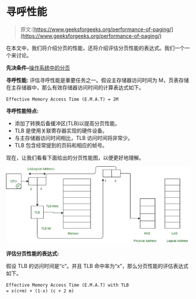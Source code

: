 # 寻呼性能

> 原文:[https://www.geeksforgeeks.org/performance-of-paging/](https://www.geeksforgeeks.org/performance-of-paging/)

在本文中，我们将介绍分页的性能，还将介绍评估分页性能的表达式。我们一个一个来讨论。

**先决条件–**[操作系统中的分页](https://www.geeksforgeeks.org/paging-in-operating-system/)

**寻呼性能:**
评估寻呼性能是重要任务之一。假设主存储器访问时间为 M，页表存储在主存储器中，那么有效存储器访问时间的计算表达式如下。

```
Effective Memory Access Time (E.M.A.T) = 2M

```

**寻呼性能特点:**

*   添加了转换后备缓冲区(TLB)以提高分页性能。
*   TLB 是使用关联寄存器实现的硬件设备。
*   与主存储器访问时间相比，TLB 访问时间将非常少。
*   TLB 包含经常提到的页码和相应的帧号。

现在，让我们看看下面给出的分页性能图，以便更好地理解。

![](img/f6bfb2d5190b1d1292c3da50ab427566.png)

**评估分页性能的表达式:**

假设 TLB 的访问时间是“c”。并且 TLB 命中率为“x”，那么分页性能的评估表达式如下。

```
Effective Memory Access Time (E.M.A.T) with TLB
= x(c+m) + (1-x) (c + 2 m)

```